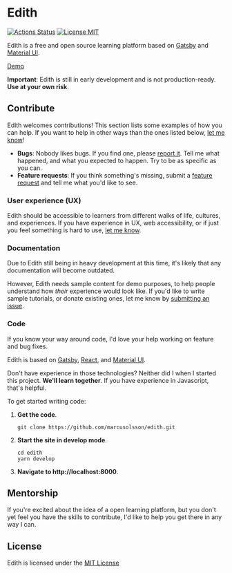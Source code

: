 # Edith

[![Actions Status](https://github.com/marcusolsson/edith/workflows/CI/badge.svg)](https://github.com/marcusolsson/edith/actions)
[![License MIT](https://img.shields.io/badge/license-MIT-lightgrey.svg?style=flat)](LICENSE)

Edith is a free and open source learning platform based on [Gatsby](https://www.gatsbyjs.org/) and [Material UI](https://material-ui.com/).

[Demo](https://marcusolsson.github.io/edith)

**Important**: Edith is still in early development and is not production-ready. **Use at your own risk**.

## Contribute

Edith welcomes contributions! This section lists some examples of how you can help. If you want to help in other ways than the ones listed below, [let me know](https://github.com/marcusolsson/edith/issues/new)!

- **Bugs**: Nobody likes bugs. If you find one, please [report it](https://github.com/marcusolsson/edith/issues/new). Tell me what happened, and what you expected to happen. Try to be as specific as you can. 
- **Feature requests**: If you think something's missing, submit a [feature request](https://github.com/marcusolsson/edith/issues/new) and tell me what you'd like to see.

### User experience (UX)

Edith should be accessible to learners from different walks of life, cultures, and experiences. If you have experience in UX, web accessibility, or if just you feel something is hard to use, [let me know](https://github.com/marcusolsson/edith/issues/new).

### Documentation

Due to Edith still being in heavy development at this time, it's likely that any documentation will become outdated.

However, Edith needs sample content for demo purposes, to help people understand how _their_ experience would look like. If you'd like to write sample tutorials, or donate existing ones, let me know by [submitting an issue](https://github.com/marcusolsson/edith/issues/new).

### Code

If you know your way around code, I'd love your help working on feature and bug fixes. 

Edith is based on [Gatsby](https://gatsbyjs.org), [React](https://reactjs.org/), and [Material UI](https://material-ui.com/). 

Don't have experience in those technologies? Neither did I when I started this project. **We'll learn together**. If you have experience in Javascript, that's helpful.

To get started writing code:

1. **Get the code**.

   ```
   git clone https://github.com/marcusolsson/edith.git
   ```

1. **Start the site in develop mode**.

   ```
   cd edith
   yarn develop
   ```
   
1. **Navigate to http://localhost:8000**.

## Mentorship

If you're excited about the idea of a open learning platform, but you don't yet feel you have the skills to contribute, I'd like to help you get there in any way I can.

## License

Edith is licensed under the [MIT License](LICENSE)
